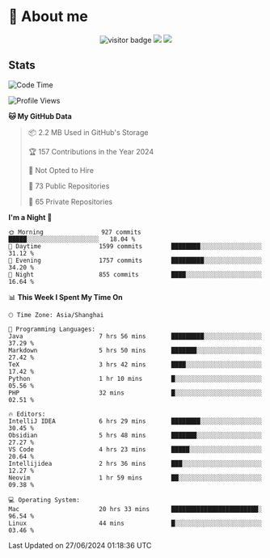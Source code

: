 <!-- ![](https://youpai.roccoshi.top/img/20200804214216.png) -->

# 🧐 About me
 
<p align="center">
<img src="https://visitor-badge.laobi.icu/badge?page_id=Lincest.Lincest&title=hits" alt="visitor badge"/>
<a href="mailto:imroccoshi@gmail.com"><img src="https://img.shields.io/badge/gmail-imroccoshi%40gmail.com-red"></a>
<a href="https://blog.roccoshi.top"><img src="https://img.shields.io/badge/blog-roccoshi-green"></a>
</p>

## Stats

<!--START_SECTION:waka-->
![Code Time](http://img.shields.io/badge/Code%20Time-1%2C324%20hrs%2012%20mins-blue)

![Profile Views](http://img.shields.io/badge/Profile%20Views-0-blue)

**🐱 My GitHub Data** 

> 📦 2.2 MB Used in GitHub's Storage 
 > 
> 🏆 157 Contributions in the Year 2024
 > 
> 🚫 Not Opted to Hire
 > 
> 📜 73 Public Repositories 
 > 
> 🔑 65 Private Repositories 
 > 
**I'm a Night 🦉** 

```text
🌞 Morning                927 commits         █████░░░░░░░░░░░░░░░░░░░░   18.04 % 
🌆 Daytime                1599 commits        ████████░░░░░░░░░░░░░░░░░   31.12 % 
🌃 Evening                1757 commits        █████████░░░░░░░░░░░░░░░░   34.20 % 
🌙 Night                  855 commits         ████░░░░░░░░░░░░░░░░░░░░░   16.64 % 
```


📊 **This Week I Spent My Time On** 

```text
🕑︎ Time Zone: Asia/Shanghai

💬 Programming Languages: 
Java                     7 hrs 56 mins       █████████░░░░░░░░░░░░░░░░   37.29 % 
Markdown                 5 hrs 50 mins       ███████░░░░░░░░░░░░░░░░░░   27.42 % 
TeX                      3 hrs 42 mins       ████░░░░░░░░░░░░░░░░░░░░░   17.42 % 
Python                   1 hr 10 mins        █░░░░░░░░░░░░░░░░░░░░░░░░   05.56 % 
PHP                      32 mins             █░░░░░░░░░░░░░░░░░░░░░░░░   02.51 % 

🔥 Editors: 
IntelliJ IDEA            6 hrs 29 mins       ████████░░░░░░░░░░░░░░░░░   30.45 % 
Obsidian                 5 hrs 48 mins       ███████░░░░░░░░░░░░░░░░░░   27.27 % 
VS Code                  4 hrs 23 mins       █████░░░░░░░░░░░░░░░░░░░░   20.64 % 
Intellijidea             2 hrs 36 mins       ███░░░░░░░░░░░░░░░░░░░░░░   12.27 % 
Neovim                   1 hr 59 mins        ██░░░░░░░░░░░░░░░░░░░░░░░   09.38 % 

💻 Operating System: 
Mac                      20 hrs 33 mins      ████████████████████████░   96.54 % 
Linux                    44 mins             █░░░░░░░░░░░░░░░░░░░░░░░░   03.46 % 
```


 Last Updated on 27/06/2024 01:18:36 UTC
<!--END_SECTION:waka-->


